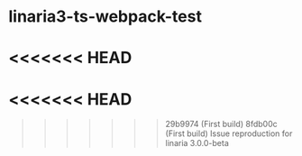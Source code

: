 # linaria3-ts-webpack-test
<<<<<<< HEAD
=======
<<<<<<< HEAD
=======

>>>>>>> 29b9974 (First build)
>>>>>>> 8fdb00c (First build)
Issue reproduction for linaria 3.0.0-beta
